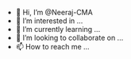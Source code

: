 - 👋 Hi, I’m @Neeraj-CMA
- 👀 I’m interested in ...
- 🌱 I’m currently learning ...
- 💞️ I’m looking to collaborate on ...
- 📫 How to reach me ...

<!---
Neeraj-CMA/Neeraj-CMA is a ✨ special ✨ repository because its `README.md` (this file) appears on your GitHub profile.
You can click the Preview link to take a look at your changes.
--->

